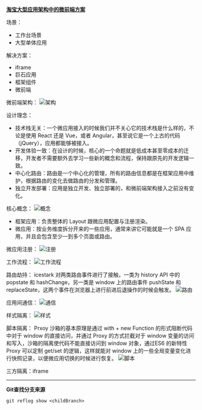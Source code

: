 **[淘宝大型应用架构中的微前端方案](https://juejin.im/post/5efa81b15188252e9a1fe8b2?utm_source=gold_browser_extension)**

场景：
- 工作台场景
- 大型单体应用

解决方案：
- iframe
- 巨石应用
- 框架组件
- 微前端

微前端架构：
![架构](https://user-gold-cdn.xitu.io/2020/6/30/173028a7f0e6b995?imageView2/0/w/1280/h/960/format/webp/ignore-error/1)

设计理念：
- 技术栈无关：一个微应用接入的时候我们并不关心它的技术栈是什么样的，不论是使用 React 还是 Vue，或者 Angular，甚至说它是一个上古的代码（jQuery），应用都能够被接入。
- 开发体验一致：在设计的时候，核心的一个命题就是低成本甚至零成本的迁移，开发者不需要额外去学习一些新的概念和流程，保持跟原先的开发逻辑一致。
- 中心化路由：路由是一个中心化的管理，所有的路由信息都是在框架应用中维护，根据路由的变化去做路由的分发和管理。
- 独立开发部署：应用是独立开发、独立部署的，和微前端架构接入之前没有变化。

核心概念：
![概念](https://user-gold-cdn.xitu.io/2020/6/30/173028a7f2e28058?imageView2/0/w/1280/h/960/format/webp/ignore-error/1)
- 框架应用：负责整体的 Layout 跟微应用配置与注册渲染。
- 微应用：按业务维度拆分开来的一些应用，通常来讲它可能就是一个 SPA 应用，并且会包含至少一到多个页面或路由。

微应用注册：
![注册](https://user-gold-cdn.xitu.io/2020/6/30/173028a7f866cdc6?imageView2/0/w/1280/h/960/format/webp/ignore-error/1)

工作流程：
![工作流程](https://user-gold-cdn.xitu.io/2020/6/30/173028a7faecdf3d?imageslim)

路由劫持：
icestark 对两类路由事件进行了接触，一类为 history API 中的 popstate 和 hashChange，另一类是 window 上的路由事件 pushState 和 replaceState，这两个事件在浏览器上进行前进后退操作的时候会触发。
![路由](https://user-gold-cdn.xitu.io/2020/6/30/173028a861d85aa9?imageView2/0/w/1280/h/960/format/webp/ignore-error/1)

应用间通信：
![通信](https://user-gold-cdn.xitu.io/2020/6/30/173028a8a350a3e5?imageView2/0/w/1280/h/960/format/webp/ignore-error/1)

样式隔离：
![样式](https://user-gold-cdn.xitu.io/2020/6/30/173028a8d9d99eb2?imageView2/0/w/1280/h/960/format/webp/ignore-error/1)

脚本隔离：
Prxoy 沙箱的基本原理是通过 with + new Function 的形式阻断代码中对于 window 的直接访问，并通过 Proxy 的方式拦截对于 window 变量的访问和写入，沙箱的隔离使代码不能直接访问到 window 对象，通过ES6 的新特性 Proxy 可以定制 get/set 的逻辑，这样就能对 window 上的一些全局变量变化进行快照记录，以便微应用切换的时候进行恢复。
![脚本](https://user-gold-cdn.xitu.io/2020/6/30/173028a8d9cbbc6e?imageView2/0/w/1280/h/960/format/webp/ignore-error/1)

三方隔离：iframe

---

**Git查找分支来源**

`git reflog show <childBranch>`